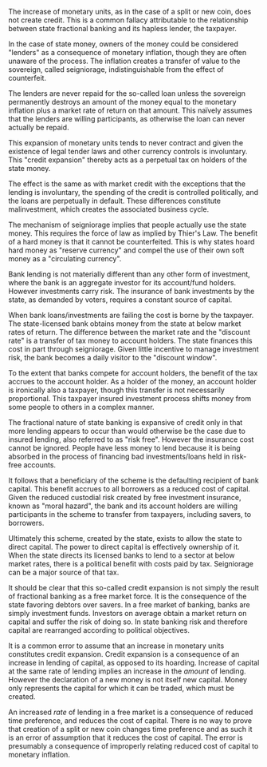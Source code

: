 The increase of monetary units, as in the case of a split or new coin, does not create credit. This is a common fallacy attributable to the relationship between state fractional banking and its hapless lender, the taxpayer.

In the case of state money, owners of the money could be considered "lenders" as a consequence of monetary inflation, though they are often unaware of the process. The inflation creates a transfer of value to the sovereign, called seigniorage, indistinguishable from the effect of counterfeit.

The lenders are never repaid for the so-called loan unless the sovereign permanently destroys an amount of the money equal to the monetary inflation plus a market rate of return on that amount. This naïvely assumes that the lenders are willing participants, as otherwise the loan can never actually be repaid.

This expansion of monetary units tends to never contract and given the existence of legal tender laws and other currency controls is involuntary. This "credit expansion" thereby acts as a perpetual tax on holders of the state money.

The effect is the same as with market credit with the exceptions that the lending is involuntary, the spending of the credit is controlled politically, and the loans are perpetually in default. These differences constitute malinvestment, which creates the associated business cycle.

The mechanism of seigniorage implies that people actually use the state money. This requires the force of law as implied by Thier's Law. The benefit of a hard money is that it cannot be counterfeited. This is why states hoard hard money as "reserve currency" and compel the use of their own soft money as a "circulating currency".

Bank lending is not materially different than any other form of investment, where the bank is an aggregate investor for its account/fund holders. However investments carry risk. The insurance of bank investments by the state, as demanded by voters, requires a constant source of capital.

When bank loans/investments are failing the cost is borne by the taxpayer. The state-licensed bank obtains money from the state at below market rates of return. The difference between the market rate and the "discount rate" is a transfer of tax money to account holders. The state finances this cost in part through seigniorage. Given little incentive to manage investment risk, the bank becomes a daily visitor to the "discount window".

To the extent that banks compete for account holders, the benefit of the tax accrues to the account holder. As a holder of the money, an account holder is ironically also a taxpayer, though this transfer is not necessarily proportional. This taxpayer insured investment process shifts money from some people to others in a complex manner.

The fractional nature of state banking is expansive of credit only in that more lending appears to occur than would otherwise be the case due to insured lending, also referred to as "risk free". However the insurance cost cannot be ignored. People have less money to lend because it is being absorbed in the process of financing bad investments/loans held in risk-free accounts.

It follows that a beneficiary of the scheme is the defaulting recipient of bank capital. This benefit accrues to all borrowers as a reduced cost of capital. Given the reduced custodial risk created by free investment insurance, known as "moral hazard", the bank and its account holders are willing participants in the scheme to transfer from taxpayers, including savers, to borrowers.

Ultimately this scheme, created by the state, exists to allow the state to direct capital. The power to direct capital is effectively ownership of it. When the state directs its licensed banks to lend to a sector at below market rates, there is a political benefit with costs paid by tax. Seigniorage can be a major source of that tax.

It should be clear that this so-called credit expansion is not simply the result of fractional banking as a free market force. It is the consequence of the state favoring debtors over savers. In a free market of banking, banks are simply investment funds. Investors on average obtain a market return on capital and suffer the risk of doing so. In state banking risk and therefore capital are rearranged according to political objectives.

It is a common error to assume that an increase in monetary units constitutes credit expansion. Credit expansion is a consequence of an increase in lending of capital, as opposed to its hoarding. Increase of capital at the same rate of lending implies an increase in the *amount* of lending. However the declaration of a new money is not itself new capital. Money only represents the capital for which it can be traded, which must be created.

An increased *rate* of lending in a free market is a consequence of reduced time preference, and reduces the cost of capital. There is no way to prove that creation of a split or new coin changes time preference and as such it is an error of assumption that it reduces the cost of capital. The error is presumably a consequence of improperly relating reduced cost of capital to monetary inflation.